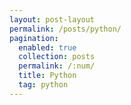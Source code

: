 ```yaml
---
layout: post-layout
permalink: /posts/python/
pagination:
  enabled: true
  collection: posts
  permalink: /:num/
  title: Python
  tag: python
---
```

